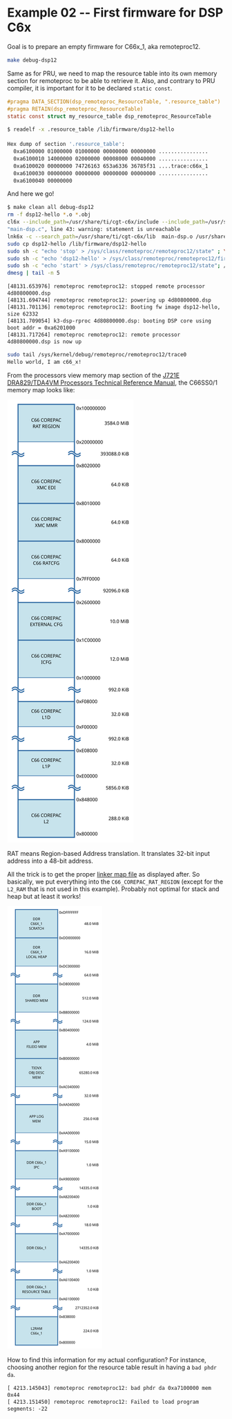 # Example 02 -- First firmware for DSP C6x

Goal is to prepare an empty firmware for C66x_1, aka remoteproc12.

```sh
make debug-dsp12
```

Same as for PRU, we need to map the resource table into its own memory section for remoteproc to be able to retrieve it.
Also, and contrary to PRU compiler, it is important for it to be declared `static const`.

```c
#pragma DATA_SECTION(dsp_remoteproc_ResourceTable, ".resource_table")
#pragma RETAIN(dsp_remoteproc_ResourceTable)
static const struct my_resource_table dsp_remoteproc_ResourceTable
```

```sh
$ readelf -x .resource_table /lib/firmware/dsp12-hello 

Hex dump of section '.resource_table':
  0xa6100000 01000000 01000000 00000000 00000000 ................
  0xa6100010 14000000 02000000 00008000 00040000 ................
  0xa6100020 00000000 74726163 653a6336 36785f31 ....trace:c66x_1
  0xa6100030 00000000 00000000 00000000 00000000 ................
  0xa6100040 00000000
```

And here we go!

```sh
$ make clean all debug-dsp12 
rm -f dsp12-hello *.o *.obj
cl6x --include_path=/usr/share/ti/cgt-c6x/include --include_path=/usr/share/ti/cgt-c6x/lib --include_path=/usr/lib/ti/pru-software-support-package/include main-dsp.c --output_file main-dsp.o
"main-dsp.c", line 43: warning: statement is unreachable
lnk6x -c --search_path=/usr/share/ti/cgt-c6x/lib  main-dsp.o /usr/share/ti/cgt-c6x/lib/rts6600_elf.lib -o dsp12-hello -m debug-mem.txt J721E_DSP12.cmd
sudo cp dsp12-hello /lib/firmware/dsp12-hello
sudo sh -c "echo 'stop' > /sys/class/remoteproc/remoteproc12/state" ; \
sudo sh -c "echo 'dsp12-hello' > /sys/class/remoteproc/remoteproc12/firmware" && \
sudo sh -c "echo 'start' > /sys/class/remoteproc/remoteproc12/state"; /bin/true
dmesg | tail -n 5
```
```log
[48131.653976] remoteproc remoteproc12: stopped remote processor 4d80800000.dsp
[48131.694744] remoteproc remoteproc12: powering up 4d80800000.dsp
[48131.701136] remoteproc remoteproc12: Booting fw image dsp12-hello, size 62332
[48131.709054] k3-dsp-rproc 4d80800000.dsp: booting DSP core using boot addr = 0xa6201000
[48131.717264] remoteproc remoteproc12: remote processor 4d80800000.dsp is now up
```
```sh
sudo tail /sys/kernel/debug/remoteproc/remoteproc12/trace0
Hello world, I am c66_x!
```

From the processors view memory map section of the [J721E DRA829/TDA4VM Processors Technical Reference Manual](https://www.ti.com/lit/zip/spruil1), the C66SS0/1 memory map looks like:

![](C66SS.svg)

RAT means Region-based Address translation. It translates 32-bit input address into a 48-bit address.

All the trick is to get the proper [linker map file](./J721E_DSP12.cmd) as displayed after. So basically, we put everything into the `C66_COREPAC_RAT_REGION` (except for the `L2_RAM` that is not used in this example). Probably not optimal for stack and heap but at least it works!

![](./J721E_DSP12.svg)

How to find this information for my actual configuration?
For instance, choosing another region for the resource table result in having a `bad phdr da`.

```log
[ 4213.145043] remoteproc remoteproc12: bad phdr da 0xa7100000 mem 0x44
[ 4213.151450] remoteproc remoteproc12: Failed to load program segments: -22
```